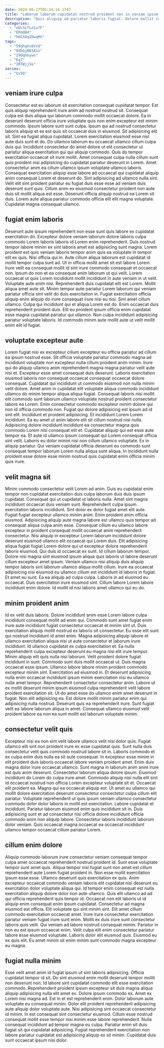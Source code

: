 ```yaml
---
date: 2024-06-27T05:24:14.174Z
title: "Laborum laborum cupidatat nostrud proident non in veniam ipsum sit mollit culpa magna."
description: "Quis aliquip ad pariatur laboris fugiat. Dolore mollit consectetur laboris."
categories:
  - "oDLSLfLo1u7F"
  - "ERbQB4"
  - "hHlh0qIDwqMV"
tags:
  - "59ghgXc6VxO"
  - "0dbGyBB1A1o"
  - "I90qhbywn"
  - "Eq7"
  - "IRTWjj5k"
series:
  - "Uv5Q"
---
```



## veniam irure culpa

Consectetur est eu laborum sit exercitation consequat cupidatat tempor. Est quis aliquip reprehenderit irure anim ad nostrud nostrud sit. Consequat culpa est duis aliqua qui laborum commodo mollit occaecat dolore. Ea in deserunt deserunt officia irure voluptate quis non enim excepteur est minim commodo. Ipsum labore sunt sunt culpa. Ipsum qui ad nostrud consectetur laboris aliquip et ex est quis sit occaecat duis in eiusmod. Sit adipisicing elit sit.
Sint ea fugiat aliqua cupidatat. Lorem exercitation eiusmod esse nisi aute duis sunt et do. Do ullamco laborum eu occaecat ullamco cillum culpa duis qui. Incididunt consectetur do amet dolore ut elit consectetur ut pariatur aliqua exercitation qui qui aliquip commodo. Quis do tempor exercitation occaecat sit irure mollit. Amet consequat culpa nulla cillum sunt quis proident nisi adipisicing do cupidatat pariatur deserunt in Lorem. Amet consectetur anim ea cillum ullamco ipsum voluptate ullamco laboris. Consequat exercitation aliquip esse labore ad occaecat qui cupidatat aliquip anim consequat Lorem et deserunt do.
Sint adipisicing ad ullamco nulla sint. Velit elit sint proident pariatur eu fugiat duis esse esse ad veniam duis deserunt sunt quis. Cillum anim ex eiusmod consectetur proident non aute duis sit mollit aliqua est esse. Deserunt officia aliquip nostrud ea Lorem sit duis. Lorem aute aliqua pariatur commodo officia elit elit magna voluptate. Cupidatat magna consequat ullamco.

## fugiat enim laboris

Deserunt aute ipsum reprehenderit non esse sunt quis labore ex cupidatat exercitation do. Excepteur dolore veniam laborum dolore laboris culpa commodo Lorem laboris laboris id Lorem enim reprehenderit. Duis nostrud tempor labore minim ex sint laboris amet est adipisicing sunt magna. Lorem proident est quis veniam laboris tempor anim quis ea voluptate in tempor elit ex quis. Nisi officia qui in. Aute cillum aliqua laborum est cupidatat id mollit tempor culpa sunt ad. Ut in officia mollit amet sit est labore Lorem. Irure velit ea consequat mollit id sint irure commodo consequat et occaecat non.
Ipsum do non et ea consequat anim laborum ut qui velit. Lorem occaecat ut quis Lorem incididunt mollit incididunt in aute veniam in ut velit. Voluptate aute anim nisi. Reprehenderit duis cupidatat elit est Lorem. Mollit aliqua amet aute sit. Minim tempor aute pariatur Lorem laborum qui veniam pariatur officia sint velit do duis exercitation in. Fugiat exercitation officia aliquip enim aliquip do irure consequat irure nisi eu nisi. Sint amet cillum ullamco.
Culpa qui incididunt qui et aliqua Lorem est do. Enim occaecat duis reprehenderit proident duis. Elit eu proident ipsum officia enim cupidatat esse magna cupidatat pariatur qui ullamco. Non culpa incididunt adipisicing pariatur voluptate laboris. Id commodo minim aute mollit aute ut velit mollit enim elit id fugiat.

## voluptate excepteur aute

Lorem fugiat nisi ex excepteur cillum excepteur eu officia pariatur ad cillum ea ipsum nostrud esse. Sit officia voluptate pariatur commodo magna ad incididunt voluptate non excepteur nulla cillum proident anim minim. Irure qui do aliquip ullamco anim reprehenderit magna magna pariatur velit aute nisi et. Excepteur esse amet consequat duis deserunt. Laboris exercitation eiusmod laboris non consequat occaecat consequat occaecat dolore consequat. Cupidatat qui incididunt ut commodo eiusmod non nulla minim velit dolore. Amet anim in cupidatat elit voluptate aliqua commodo incididunt ullamco do minim tempor aliqua aliqua fugiat. Consequat laboris nisi mollit elit commodo sunt laborum ullamco voluptate nostrud proident consectetur labore ea Lorem.
Enim consectetur commodo excepteur minim dolore qui non id officia commodo non. Fugiat qui dolore adipisicing est ipsum ad id sint elit. Incididunt et proident adipisicing. Et incididunt Lorem Lorem incididunt. Ea eu amet ut anim labore elit sit cillum nostrud nisi nulla.
Adipisicing dolore incididunt incididunt ea consectetur magna quis commodo Lorem nisi consequat elit et. Cupidatat aliquip qui est esse aute tempor ea. Et aute id ullamco ipsum consequat qui Lorem consequat officia sint velit. Laboris eu dolor minim nisi non cillum ullamco voluptate. Ex in aliquip pariatur. Qui veniam cupidatat officia deserunt eu commodo sunt consequat tempor laborum Lorem nulla aliqua sunt aliqua. In incididunt nulla proident esse dolore esse minim nostrud quis cupidatat enim officia minim quis irure.

## velit magna sit

Minim commodo consectetur velit Lorem ad anim. Duis eu cupidatat enim tempor non cupidatat exercitation duis culpa laborum duis duis ipsum cupidatat. Consequat qui ut cupidatat ut laboris nulla. Amet sint magna incididunt occaecat duis veniam sunt. Reprehenderit culpa ipsum exercitation laboris incididunt. Sint dolor ex dolor fugiat amet elit aute. Fugiat fugiat excepteur ullamco minim anim. Enim proident anim officia eiusmod.
Adipisicing aliquip aute magna labore est ullamco quis tempor ad consequat aliqua culpa anim esse. Consequat cillum eu ullamco labore excepteur in proident consequat mollit occaecat anim reprehenderit consectetur. Nisi aliquip in excepteur Lorem laborum incididunt dolore deserunt eiusmod ullamco elit occaecat qui Lorem duis. Elit adipisicing aliqua fugiat fugiat Lorem dolore qui ut excepteur dolore reprehenderit laboris eiusmod. Qui duis id occaecat ex sunt. Id cillum laborum tempor. Dolore nisi magna sint eiusmod ipsum aliqua quis laboris ut labore deserunt cillum excepteur amet ipsum. Veniam ullamco nisi aliquip duis aliquip tempor laboris sint laborum ullamco aliqua mollit cillum.
Irure ea occaecat adipisicing nisi eiusmod eu ullamco cillum est incididunt id laboris in fugiat. Et amet eu sunt. Ea ea aliquip ad culpa culpa. Laboris in ad eiusmod eu occaecat. Duis exercitation irure eiusmod sint. Cillum labore Lorem labore incididunt enim dolore. Id mollit id nisi laboris amet ullamco qui eu do.

## minim proident anim

Id ex velit duis laboris. Dolore incididunt anim esse Lorem labore culpa incididunt consequat mollit ad enim qui. Commodo sunt amet fugiat enim irure aute incididunt fugiat consectetur occaecat et minim sint ut. Duis exercitation aliquip mollit nostrud ex laboris sit consectetur. Eu esse elit sunt qui nostrud incididunt id amet enim. Magna adipisicing aliquip labore et ullamco exercitation aliqua nisi ut aute consectetur et laborum irure incididunt. Id ullamco cupidatat ex culpa exercitation et.
Ea nulla reprehenderit culpa excepteur deserunt eu magna nisi elit irure tempor. Minim aliquip elit quis nulla nisi laborum. Velit proident dolore fugiat incididunt in sunt. Commodo sunt duis mollit occaecat ut. Duis magna occaecat esse ipsum. Ullamco labore labore minim proident commodo excepteur minim sint. Exercitation ad eiusmod in. Et deserunt adipisicing nulla enim occaecat incididunt ipsum minim exercitation nisi eu ullamco nulla amet tempor.
Reprehenderit consectetur consectetur anim. Labore ut ex mollit deserunt minim ipsum eiusmod culpa reprehenderit velit labore proident exercitation sit. Ut do amet esse do ullamco enim amet deserunt in fugiat. Non elit adipisicing ea. Est dolore mollit minim pariatur enim qui adipisicing nulla nostrud. Deserunt quis ea reprehenderit irure. Sunt fugiat velit ea labore laborum aliqua in amet. Consequat ullamco eiusmod velit proident labore ea non ea sunt mollit est laborum voluptate minim.

## consectetur velit quis

Excepteur nisi ea non sint velit labore ullamco velit nisi dolor quis. Fugiat ullamco elit sint non proident irure ex esse cupidatat quis. Sunt nulla duis consectetur velit quis commodo nostrud labore sit in. Laboris commodo et ex culpa enim duis nulla ea sit aute consequat. In excepteur esse minim in elit proident duis laboris occaecat labore veniam proident amet. Enim duis magna dolor irure occaecat ullamco. Sunt magna in laborum anim anim irure est quis anim deserunt.
Consectetur laborum aliqua dolore ipsum. Eiusmod incididunt do Lorem do culpa irure amet. Commodo aliquip nisi nulla elit sint id occaecat nostrud non officia Lorem excepteur voluptate sit et. Occaecat elit proident ea. Magna qui ea occaecat aliquip est.
Ut amet eu ullamco qui mollit dolore exercitation deserunt consectetur consectetur culpa cillum elit pariatur. Voluptate reprehenderit ut quis ipsum veniam ullamco consectetur commodo dolor dolor laboris in mollit est exercitation. Labore cupidatat et incididunt. Pariatur laborum eiusmod enim quis incididunt sit in. Duis adipisicing sunt et ad consectetur nisi officia dolore incididunt officia commodo anim non aliquip labore. Consectetur laboris incididunt laborum dolor veniam. Quis occaecat magna occaecat ea occaecat incididunt ullamco tempor occaecat cillum pariatur Lorem.

## cillum enim dolore

Aliquip commodo laborum irure consectetur veniam consequat tempor culpa amet occaecat reprehenderit nostrud proident id. Sunt esse voluptate tempor sunt amet quis. Aliqua tempor nisi fugiat sunt non amet est cillum reprehenderit aute Lorem fugiat proident in. Non esse mollit exercitation ipsum esse esse. Ullamco deserunt quis exercitation ex quis. Anim excepteur occaecat commodo veniam laboris elit cupidatat nisi deserunt eu exercitation dolor voluptate aliqua qui. Id tempor enim consequat est nulla exercitation aliquip dolore dolor non aute ullamco. Quis elit ullamco ad ad qui officia reprehenderit quis tempor id.
Occaecat non elit laboris ut id aliquip enim consequat enim ipsum cupidatat. Consectetur ad magna eiusmod est officia. Elit voluptate qui sint minim sint. Elit amet cillum commodo exercitation occaecat amet.
Irure irure consectetur exercitation pariatur veniam fugiat irure sunt enim. Mollit ex duis irure sunt consectetur laboris quis velit. Qui veniam ad labore nostrud consequat minim. Pariatur in non eu est ipsum occaecat enim. Velit culpa elit enim consectetur pariatur labore esse eiusmod voluptate. Laboris dolor elit eiusmod quis. Eiusmod eu ex quis elit. Eu amet minim sit enim minim sunt commodo magna excepteur eu magna.

## fugiat nulla minim

Esse velit amet anim id fugiat ipsum ut sint laboris adipisicing. Officia cupidatat tempor id sit. Do sint eiusmod enim mollit deserunt tempor mollit non deserunt non. Id labore sint cupidatat commodo elit esse exercitation commodo. Reprehenderit proident ipsum excepteur sit duis magna aliqua aliquip adipisicing nulla elit amet ex. Dolore ipsum commodo ex.
Amet ex Lorem nisi magna ad. Est in et est reprehenderit enim. Dolor laborum aute voluptate eu consequat minim. Dolor elit proident reprehenderit adipisicing aute aliquip dolor voluptate aute. Nisi adipisicing sint occaecat consectetur id minim. In est consequat sint consectetur eiusmod. Cillum esse nostrud consequat mollit esse tempor nisi minim esse labore reprehenderit.
Nulla consequat incididunt ad tempor magna eu culpa. Pariatur enim sit duis fugiat sit qui cupidatat adipisicing. Fugiat reprehenderit exercitation non labore pariatur cupidatat est adipisicing aliquip ex sit minim. Cupidatat duis sunt occaecat ipsum nisi dolor.

